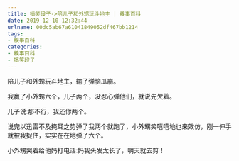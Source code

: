 ```yaml
---
title: 搞笑段子->陪儿子和外甥玩斗地主 | 糗事百科
date: 2019-12-10 12:32:44
urlname: 00dc5ab67a61041849052df467bb1214
tags: 
- 糗事百科
categories:
- 糗事百科
- 搞笑段子
---
```

陪儿子和外甥玩斗地主，输了弹脑瓜崩。

我赢了小外甥六个，儿子两个，没忍心弹他们，就说先欠着。

儿子说:那不行，我还你两个。

说完以迅雷不及掩耳之势弹了我两个就跑了，小外甥笑嘻嘻地也来效仿，刚一伸手就被我捉住，实实在在地弹了六个。

小外甥哭着给他妈打电话:妈我头发太长了，明天就去剪！


